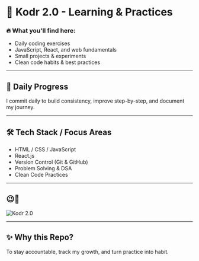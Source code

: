 # 🚀 Kodr 2.0 - Learning & Practices

### 🔥 What you'll find here:
- Daily coding exercises
- JavaScript, React, and web fundamentals
- Small projects & experiments
- Clean code habits & best practices

---

## 📅 **Daily Progress**
I commit daily to build consistency, improve step-by-step, and document my journey.

---

## 🛠️ **Tech Stack / Focus Areas**
- HTML / CSS / JavaScript
- React.js
- Version Control (Git & GitHub)
- Problem Solving & DSA
- Clean Code Practices

---

## 😉📸
![Kodr 2.0](https://ik.imagekit.io/sheryians/courses_gif/undefined-IMG_5100_G2afyBQKH_cxXNZS5wFL.JPG)

---

## ✨ **Why this Repo?**
To stay accountable, track my growth, and turn practice into habit.
